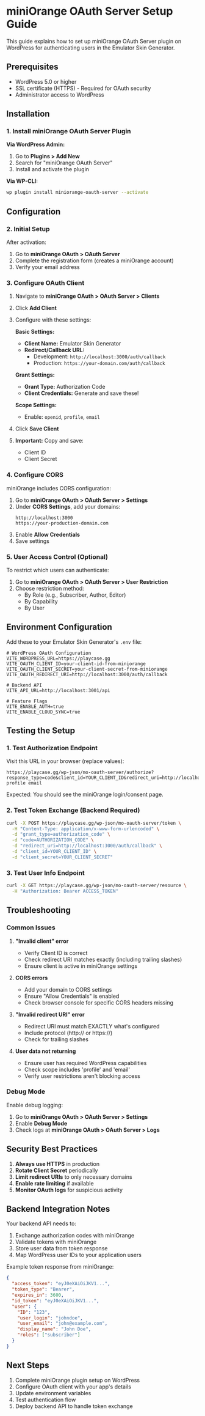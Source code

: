 # miniOrange OAuth Server Setup Guide

This guide explains how to set up miniOrange OAuth Server plugin on WordPress for authenticating users in the Emulator Skin Generator.

## Prerequisites

- WordPress 5.0 or higher
- SSL certificate (HTTPS) - Required for OAuth security
- Administrator access to WordPress

## Installation

### 1. Install miniOrange OAuth Server Plugin

**Via WordPress Admin:**
1. Go to **Plugins > Add New**
2. Search for "miniOrange OAuth Server"
3. Install and activate the plugin

**Via WP-CLI:**
```bash
wp plugin install miniorange-oauth-server --activate
```

## Configuration

### 2. Initial Setup

After activation:
1. Go to **miniOrange OAuth > OAuth Server**
2. Complete the registration form (creates a miniOrange account)
3. Verify your email address

### 3. Configure OAuth Client

1. Navigate to **miniOrange OAuth > OAuth Server > Clients**
2. Click **Add Client**
3. Configure with these settings:

   **Basic Settings:**
   - **Client Name:** Emulator Skin Generator
   - **Redirect/Callback URL:** 
     - Development: `http://localhost:3000/auth/callback`
     - Production: `https://your-domain.com/auth/callback`
   
   **Grant Settings:**
   - **Grant Type:** Authorization Code
   - **Client Credentials:** Generate and save these!
   
   **Scope Settings:**
   - Enable: `openid`, `profile`, `email`

4. Click **Save Client**
5. **Important:** Copy and save:
   - Client ID
   - Client Secret

### 4. Configure CORS

miniOrange includes CORS configuration:

1. Go to **miniOrange OAuth > OAuth Server > Settings**
2. Under **CORS Settings**, add your domains:
   ```
   http://localhost:3000
   https://your-production-domain.com
   ```
3. Enable **Allow Credentials**
4. Save settings

### 5. User Access Control (Optional)

To restrict which users can authenticate:

1. Go to **miniOrange OAuth > OAuth Server > User Restriction**
2. Choose restriction method:
   - By Role (e.g., Subscriber, Author, Editor)
   - By Capability
   - By User

## Environment Configuration

Add these to your Emulator Skin Generator's `.env` file:

```env
# WordPress OAuth Configuration
VITE_WORDPRESS_URL=https://playcase.gg
VITE_OAUTH_CLIENT_ID=your-client-id-from-miniorange
VITE_OAUTH_CLIENT_SECRET=your-client-secret-from-miniorange
VITE_OAUTH_REDIRECT_URI=http://localhost:3000/auth/callback

# Backend API
VITE_API_URL=http://localhost:3001/api

# Feature Flags
VITE_ENABLE_AUTH=true
VITE_ENABLE_CLOUD_SYNC=true
```

## Testing the Setup

### 1. Test Authorization Endpoint

Visit this URL in your browser (replace values):
```
https://playcase.gg/wp-json/mo-oauth-server/authorize?response_type=code&client_id=YOUR_CLIENT_ID&redirect_uri=http://localhost:3000/auth/callback&scope=openid profile email
```

Expected: You should see the miniOrange login/consent page.

### 2. Test Token Exchange (Backend Required)

```bash
curl -X POST https://playcase.gg/wp-json/mo-oauth-server/token \
  -H "Content-Type: application/x-www-form-urlencoded" \
  -d "grant_type=authorization_code" \
  -d "code=AUTHORIZATION_CODE" \
  -d "redirect_uri=http://localhost:3000/auth/callback" \
  -d "client_id=YOUR_CLIENT_ID" \
  -d "client_secret=YOUR_CLIENT_SECRET"
```

### 3. Test User Info Endpoint

```bash
curl -X GET https://playcase.gg/wp-json/mo-oauth-server/resource \
  -H "Authorization: Bearer ACCESS_TOKEN"
```

## Troubleshooting

### Common Issues

1. **"Invalid client" error**
   - Verify Client ID is correct
   - Check redirect URI matches exactly (including trailing slashes)
   - Ensure client is active in miniOrange settings

2. **CORS errors**
   - Add your domain to CORS settings
   - Ensure "Allow Credentials" is enabled
   - Check browser console for specific CORS headers missing

3. **"Invalid redirect URI" error**
   - Redirect URI must match EXACTLY what's configured
   - Include protocol (http:// or https://)
   - Check for trailing slashes

4. **User data not returning**
   - Ensure user has required WordPress capabilities
   - Check scope includes 'profile' and 'email'
   - Verify user restrictions aren't blocking access

### Debug Mode

Enable debug logging:
1. Go to **miniOrange OAuth > OAuth Server > Settings**
2. Enable **Debug Mode**
3. Check logs at **miniOrange OAuth > OAuth Server > Logs**

## Security Best Practices

1. **Always use HTTPS** in production
2. **Rotate Client Secret** periodically
3. **Limit redirect URIs** to only necessary domains
4. **Enable rate limiting** if available
5. **Monitor OAuth logs** for suspicious activity

## Backend Integration Notes

Your backend API needs to:
1. Exchange authorization codes with miniOrange
2. Validate tokens with miniOrange
3. Store user data from token response
4. Map WordPress user IDs to your application users

Example token response from miniOrange:
```json
{
  "access_token": "eyJ0eXAiOiJKV1...",
  "token_type": "Bearer",
  "expires_in": 3600,
  "id_token": "eyJ0eXAiOiJKV1...",
  "user": {
    "ID": "123",
    "user_login": "johndoe",
    "user_email": "john@example.com",
    "display_name": "John Doe",
    "roles": ["subscriber"]
  }
}
```

## Next Steps

1. Complete miniOrange plugin setup on WordPress
2. Configure OAuth client with your app's details
3. Update environment variables
4. Test authentication flow
5. Deploy backend API to handle token exchange